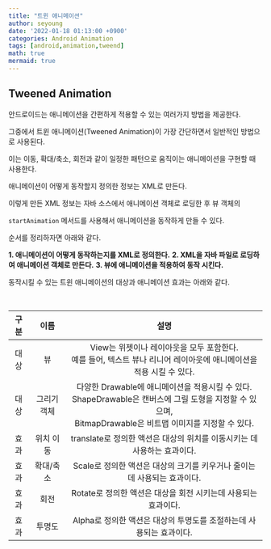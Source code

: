 ```yaml
---
title: "트윈 애니메이션"
author: seyoung
date: '2022-01-18 01:13:00 +0900'
categories: Android Animation
tags: [android,animation,tweend]
math: true
mermaid: true
---
```


## Tweened Animation

안드로이드는 애니메이션을 간편하게 적용할 수 있는 여러가지 방법을 제공한다.

그중에서 트윈 애니메이션(Tweened Animation)이 가장 간단하면서 일반적인 방법으로 사용된다.

이는 이동, 확대/축소, 회전과 같이 일정한 패턴으로 움직이는 애니메이션을 구현할 때 사용한다.

애니메이션이 어떻게 동작할지 정의한 정보는 XML로 만든다.

이렇게 만든 XML 정보는 자바 소스에서 애니메이션 객체로 로딩한 후 뷰 객체의 

`startAnimation` 메서드를 사용해서 애니메이션을 동작하게 만들 수 있다.

순서를 정리하자면 아래와 같다.

**1. 애니메이션이 어떻게 동작하는지를 XML로 정의한다.**
**2. XML을 자바 파일로 로딩하여 애니메이션 객체로 만든다.**
**3. 뷰에 애니메이션을 적용하여 동작 시킨다.**

동작시킬 수 있는 트윈 애니메이션의 대상과 애니메이션 효과는 아래와 같다.

<br>

|구분  | 이름 | 설명|
|:---:|:---:|:---:|
| 대상 | 뷰 | View는 위젯이나 레이아웃을 모두 포함한다. <br> 예를 들어, 텍스트 뷰나 리니어 레이아웃에 애니메이션을 적용 시킬 수 있다.  |
| 대상   | 그리기 객체|다양한 Drawable에 애니메이션을 적용시킬 수 있다.<br> ShapeDrawable은 캔버스에 그릴 도형을 지정할 수 있으며,<br> BitmapDrawable은 비트맵 이미지를 지정할 수 있다.  |
| 효과  | 위치 이동  |translate로 정의한 액션은 대상의 위치를 이동시키는 데 사용하는 효과이다. |
| 효과   |확대/축소 | Scale로 정의한 액션은 대상의 크기를 키우거나 줄이는데 사용되는 효과이다.|
| 효과  | 회전| Rotate로 정의한 액션은 대상을 회전 시키는데 사용되는 효과이다.
|효과| 투명도 | Alpha로 정의한 액션은 대상의 투명도를 조절하는데 사용되는 효과이다. |

